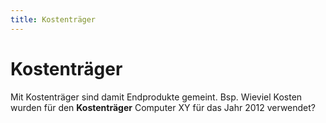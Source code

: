 ```yaml
---
title: Kostenträger
---
```


# Kostenträger

Mit Kostenträger sind damit Endprodukte gemeint. Bsp. Wieviel Kosten wurden für den **Kostenträger** Computer XY für das Jahr 2012 verwendet?
